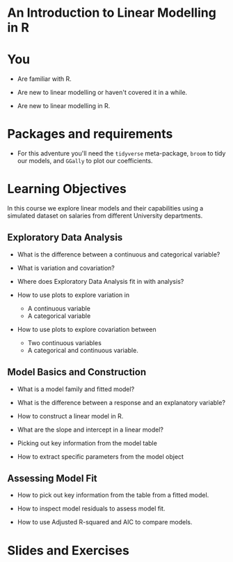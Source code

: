 # An Introduction to Linear Modelling in R

# You

* Are familiar with R. 

* Are new to linear modelling or haven't covered it in a while.

* Are new to linear modelling in R.

# Packages and requirements

* For this adventure you'll need the `tidyverse` meta-package, `broom` to tidy our models, and `GGally` to plot our coefficients.

# Learning Objectives

In this course we explore linear models and their capabilities using a simulated dataset on salaries from different University departments.

## Exploratory Data Analysis

*  What is the difference between a continuous and categorical variable?

*  What is variation and covariation?

*  Where does Exploratory Data Analysis fit in with analysis?

*  How to use plots to explore variation in 
    *	A continuous variable
    *	A categorical variable

* How to use plots to explore covariation between
    *	Two continuous variables
    *	A categorical and continuous variable.

## Model Basics and Construction

* What is a model family and fitted model?

* What is the difference between a response and an explanatory variable?

* How to construct a linear model in R.

* What are the slope and intercept in a linear model?

* Picking out key information from the model table

* How to extract specific parameters from the model object

## Assessing Model Fit

* How to pick out key information from the table from a fitted model.

* How to inspect model residuals to assess model fit.

* How to use Adjusted R-squared and AIC to compare models.

# Slides and Exercises

